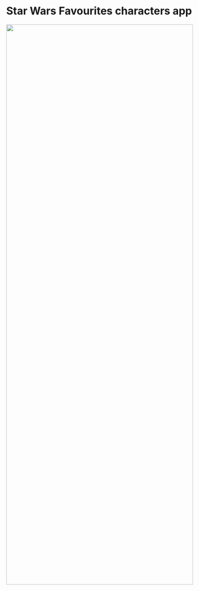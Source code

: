 # Star Wars Favourites characters app

<img src="./assets/StarWarsApp_presentation.gif" width="500" height="1500">
